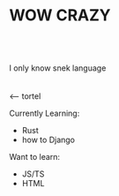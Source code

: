 # WOW CRAZY
<br><br><br>I only know snek language<br><br><br><-- tortel

Currently Learning:
 - Rust
 - how to Django

Want to learn:
 - JS/TS
 - HTML
